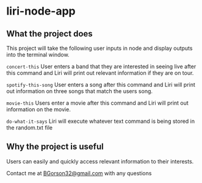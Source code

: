 # liri-node-app

## What the project does
This project will take the following user inputs in node and display outputs into the terminal window.

```concert-this```
User enters a band that they are interested in seeing live after this command and Liri will print out relevant information if they are on tour.

```spotify-this-song```
User enters a song after this command and Liri will print out information on three songs that match the users song.

```movie-this```
Users enter a movie after this command and Liri will print out information on the movie. 

```do-what-it-says```
Liri will execute whatever text command is being stored in the random.txt file



## Why the project is useful
Users can easily and quickly access relevant information to their interests. 



Contact me at BGorson32@gmail.com with any questions
